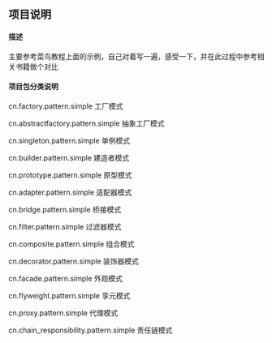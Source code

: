 ## 项目说明

#### 描述
主要参考菜鸟教程上面的示例，自己对着写一遍，感受一下，并在此过程中参考相关书籍做个对比

#### 项目包分类说明

cn.factory.pattern.simple 工厂模式

cn.abstractfactory.pattern.simple 抽象工厂模式

cn.singleton.pattern.simple 单例模式

cn.builder.pattern.simple 建造者模式

cn.prototype.pattern.simple 原型模式

cn.adapter.pattern.simple 适配器模式

cn.bridge.pattern.simple 桥接模式

cn.filter.pattern.simple 过滤器模式

cn.composite.pattern.simple 组合模式

cn.decorator.pattern.simple 装饰器模式

cn.facade.pattern.simple 外观模式

cn.flyweight.pattern.simple 享元模式

cn.proxy.pattern.simple 代理模式

cn.chain_responsibility.pattern.simple 责任链模式